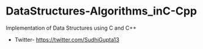 # DataStructures-Algorithms_inC-Cpp
Implementation of Data Structures using C and C++ 
* Twitter-   https://twitter.com/SudhiGupta13



